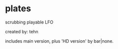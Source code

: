 # plates 

scrubbing playable LFO

created by: tehn

includes main version, plus 'HD version' by bar|none.